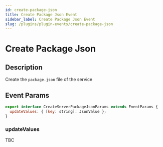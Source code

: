 ```yaml
---
id: create-package-json
title: Create Package Json Event
sidebar_label: Create Package Json Event
slug: /plugins/plugin-events/create-package-json
---
```


# Create Package Json

## Description

Create the `package.json` file of the service

## Event Params

```javascript
export interface CreateServerPackageJsonParams extends EventParams {
  updateValues: { [key: string]: JsonValue };
}
```

### updateValues

TBC
